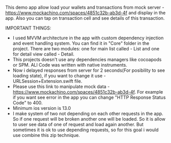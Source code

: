 This demo app allow load your wallets and transactions from mock server - https://www.mockachino.com/spaces/4851c32b-ab3d-4f and display in the app. Also you can tap on transaction cell and see details of this transaction.

IMPORTANT THINGS:
- I used MVVM architecture in the app with custom dependency injection and event handling system. You can find it in "Core" folder in the project. There are two modules: one for main list called - List and one for detail view called - Detail.
- This projects doesn't use any dependencies managers like cocoapods or SPM. ALl Code was written with native instruments.
- Now i delayed responses from server for 2 seconds(For posibility to see loading state), if you want to change it use - URLSession+Extension.swift file.
- Please use this link to manipulate mock data - https://www.mockachino.com/spaces/4851c32b-ab3d-4f. For example if you want see error in the app you can change "HTTP Response Status Code" to 400.
- Minimum ios version is 13.0
- I make system of two not depending on each other requests in the app. So if one request will be broken another one will be loaded. So it is allow to user see data of one of request and load again another. But sometimes it is ok to use depending requests, so for this goal i would use combine this zip technique.

